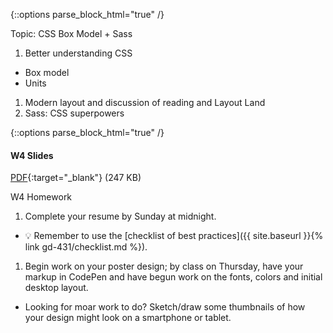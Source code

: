 {::options parse_block_html="true" /}
<section class="accordion-wrapper">

<div class="accordion-title js-trigger-content-toggle">
Topic: CSS Box Model + Sass
</div>

1. Better understanding CSS
  - Box model
  - Units
1. Modern layout and discussion of reading and Layout Land
1. Sass: CSS superpowers


{::options parse_block_html="true" /}
<div class="accordion-title has-no-content js-content-toggle-ignore">

#### W4 Slides

[PDF](files/w04-sass.min.pdf){:target="_blank"} (247 KB)

</div>

<div class="accordion-title js-trigger-content-toggle">
W4 Homework
</div>

1. Complete your resume by Sunday at midnight.
  - 💡 Remember to use the [checklist of best practices]({{ site.baseurl }}{% link gd-431/checklist.md %}).
1. Begin work on your poster design; by class on Thursday, have your markup in CodePen and have begun work on the fonts, colors and initial desktop layout.
  - Looking for moar work to do? Sketch/draw some thumbnails of how your design might look on a smartphone or tablet.

</section>

